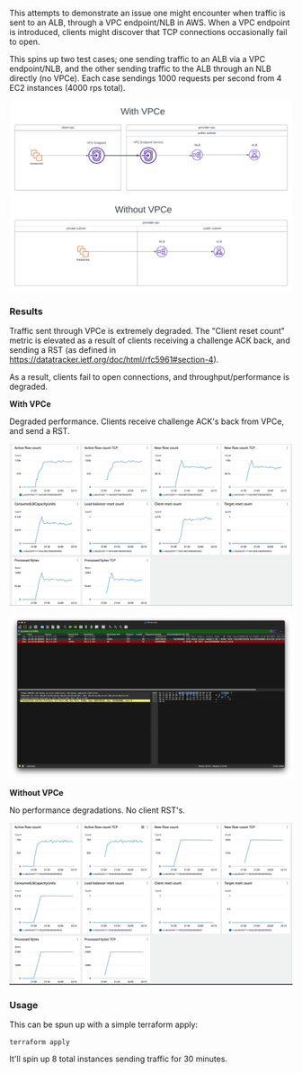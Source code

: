 This attempts to demonstrate an issue one might encounter when traffic is sent to an ALB, through a VPC endpoint/NLB in AWS. When a VPC endpoint is introduced, clients might discover that TCP connections occasionally fail to open.

This spins up two test cases; one sending traffic to an ALB via a VPC endpoint/NLB, and the other sending traffic to the ALB through an NLB directly (no VPCe). Each case sendings 1000 requests per second from 4 EC2 instances (4000 rps total).

![](./vpce-nlb-alb.png)

### Results

Traffic sent through VPCe is extremely degraded. The "Client reset count" metric is elevated as a result of clients receiving a challenge ACK back, and sending a RST (as defined in https://datatracker.ietf.org/doc/html/rfc5961#section-4).

As a result, clients fail to open connections, and throughput/performance is degraded.

**With VPCe**

Degraded performance. Clients receive challenge ACK's back from VPCe, and send a RST.

![](./results/with-vpce.png)

![](./results/challenge-ack.png)

**Without VPCe**

No performance degradations. No client RST's.

![](./results/without-vpce.png)

### Usage

This can be spun up with a simple terraform apply:

```
terraform apply
```

It'll spin up 8 total instances sending traffic for 30 minutes.
